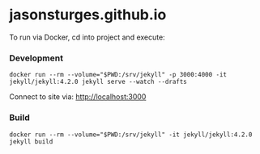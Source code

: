 # jasonsturges.github.io

To run via Docker, cd into project and execute:

### Development

```shell script
docker run --rm --volume="$PWD:/srv/jekyll" -p 3000:4000 -it jekyll/jekyll:4.2.0 jekyll serve --watch --drafts
```

Connect to site via: [http://localhost:3000][1]

### Build

```shell script
docker run --rm --volume="$PWD:/srv/jekyll" -it jekyll/jekyll:4.2.0 jekyll build
```

[1]: http://localhost:3000/

